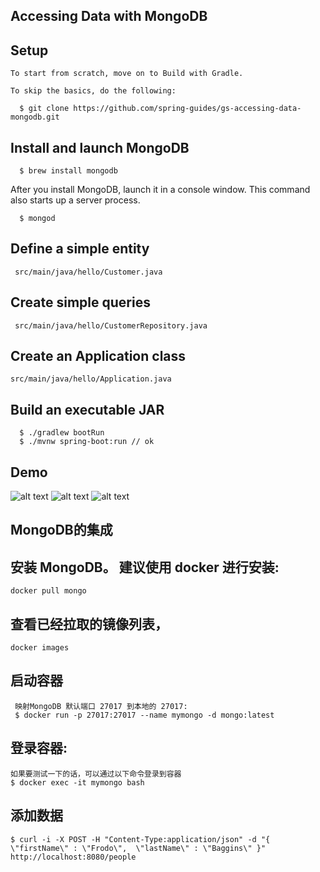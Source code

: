 
## Accessing Data with MongoDB

## Setup
    To start from scratch, move on to Build with Gradle.

    To skip the basics, do the following:  

      $ git clone https://github.com/spring-guides/gs-accessing-data-mongodb.git
## Install and launch MongoDB

      $ brew install mongodb
      
  After you install MongoDB, launch it in a console window. This command also starts up a server process.
      
      $ mongod

## Define a simple entity
     src/main/java/hello/Customer.java

## Create simple queries
     src/main/java/hello/CustomerRepository.java

## Create an Application class
    src/main/java/hello/Application.java

## Build an executable JAR
      $ ./gradlew bootRun
      $ ./mvnw spring-boot:run // ok



## Demo
![alt text](https://firebasestorage.googleapis.com/v0/b/test001-lizhang.appspot.com/o/demos%2Fgtm-byli%2F1543350498901.jpg?alt=media&token=e86aa91f-b027-4192-b455-3a7968eefdc1)
![alt text](https://firebasestorage.googleapis.com/v0/b/test001-lizhang.appspot.com/o/demos%2Fgtm-byli%2F1543350557071.jpg?alt=media&token=a6db95b5-1098-4b2a-aac7-1c1e663ea2a6)
![alt text](https://firebasestorage.googleapis.com/v0/b/test001-lizhang.appspot.com/o/demos%2Fgtm-byli%2F1543350586008.jpg?alt=media&token=f46e12d0-b2ec-42e7-9e81-41a59f1cbf07)

## 
## MongoDB的集成


## 安装 MongoDB。 建议使用 docker 进行安装: 
    docker pull mongo 

## 查看已经拉取的镜像列表， 
    docker images 

## 启动容器 
     映射MongoDB 默认端口 27017 到本地的 27017:
     $ docker run -p 27017:27017 --name mymongo -d mongo:latest 

## 登录容器: 
    如果要测试一下的话，可以通过以下命令登录到容器
    $ docker exec -it mymongo bash

## 添加数据
    $ curl -i -X POST -H "Content-Type:application/json" -d "{  \"firstName\" : \"Frodo\",  \"lastName\" : \"Baggins\" }" http://localhost:8080/people




